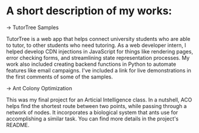 # A short description of my works:

-> TutorTree Samples

TutorTree is a web app that helps connect university students who are able to tutor, to other students who need tutoring. As a web developer intern, I helped develop CDN injections in JavaScript for things like rendering pages, error checking forms, and streamlining state representation processes. My work also included creating backend functions in Python to automate features like email campaigns. I've included a link for live demonstrations in the first comments of some of the samples.

-> Ant Colony Optimization

This was my final project for an Articial Intelligence class. In a nutshell, ACO helps find the shortest route between two points, while passing through a network of nodes. It incorporates a biological system that ants use for accomplishing a similar task. You can find more details in the project's README.



